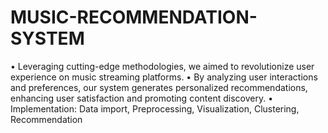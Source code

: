 # MUSIC-RECOMMENDATION-SYSTEM

•	Leveraging cutting-edge methodologies, we aimed to revolutionize user experience on music streaming platforms. 
•	By analyzing user interactions and preferences, our system generates personalized recommendations, enhancing user satisfaction and promoting content discovery.
•	Implementation: Data import, Preprocessing, Visualization, Clustering, Recommendation
